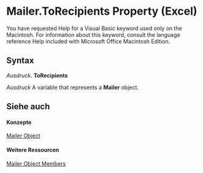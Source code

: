 
# Mailer.ToRecipients Property (Excel)

You have requested Help for a Visual Basic keyword used only on the Macintosh. For information about this keyword, consult the language reference Help included with Microsoft Office Macintosh Edition.


## Syntax

 _Ausdruck_. **ToRecipients**

 _Ausdruck_ A variable that represents a **Mailer** object.


## Siehe auch


#### Konzepte


[Mailer Object](bd6b8c82-3d2e-e029-58b3-525049b1e03c.md)
#### Weitere Ressourcen


[Mailer Object Members](http://msdn.microsoft.com/library/0d119db4-b6b3-4d66-8a4b-fe852b160740%28Office.15%29.aspx)